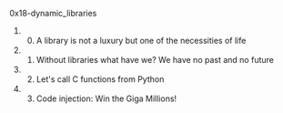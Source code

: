 0x18-dynamic_libraries

1. 0. A library is not a luxury but one of the necessities of life
2. 1. Without libraries what have we? We have no past and no future
3. 2. Let's call C functions from Python
4. 3. Code injection: Win the Giga Millions!
